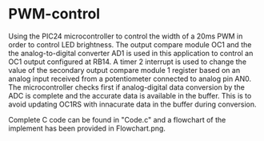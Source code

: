 # PWM-control
Using the PIC24 microcontroller to control the width of a 20ms PWM in order to control LED brightness. The output compare module OC1 and the the analog-to-digital converter AD1 is used in this application to control an OC1 output configured at RB14. A timer 2 interrupt is used to change the value of the secondary output compare module 1 register based on an analog input received from a potentiometer connected to analog pin AN0.
The microcontroller checks first if analog-digital data conversion by the ADC is complete and the accurate data is available in the buffer. This is to avoid updating OC1RS with innacurate data in the buffer during conversion. 

Complete C code can be found in "Code.c" and a flowchart of the implement has been provided in Flowchart.png. 
